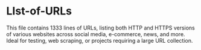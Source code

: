 # LIst-of-URLs
This file contains 1333 lines of URLs, listing both HTTP and HTTPS versions of various websites across social media, e-commerce, news, and more. Ideal for testing, web scraping, or projects requiring a large URL collection.
